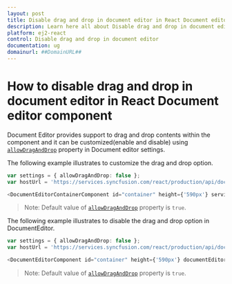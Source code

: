 ```yaml
---
layout: post
title: Disable drag and drop in document editor in React Document editor component | Syncfusion
description: Learn here all about Disable drag and drop in document editor in Syncfusion React Document editor component of Syncfusion Essential JS 2 and more.
platform: ej2-react
control: Disable drag and drop in document editor 
documentation: ug
domainurl: ##DomainURL##
---
```


# How to disable drag and drop in document editor in React Document editor component

Document Editor provides support to drag and drop contents within the component and it can be customized(enable and disable) using [`allowDragAndDrop`](https://ej2.syncfusion.com/angular/documentation/api/document-editor-container/documenteditorsettings/#allowDragAndDrop)  property in Document editor settings.

The following example illustrates to customize the drag and drop option.

```typescript
var settings = { allowDragAndDrop: false };
var hostUrl = 'https://services.syncfusion.com/react/production/api/documenteditor/';

<DocumentEditorContainerComponent id="container" height={'590px'} serviceUrl={hostUrl} documentEditorSettings={settings}/>
```

>Note: Default value of [`allowDragAndDrop`](https://ej2.syncfusion.com/react/documentation/api/document-editor/documentEditorSettings/#allowdraganddrop) property is `true`.

The following example illustrates to disable the drag and drop option in DocumentEditor.

```typescript
var settings = { allowDragAndDrop: false };
var hostUrl = 'https://services.syncfusion.com/react/production/api/documenteditor/';

<DocumentEditorComponent id="container" height={'590px'} documentEditorSettings={settings}/>
```

>Note: Default value of [`allowDragAndDrop`](https://ej2.syncfusion.com/react/documentation/api/document-editor/documentEditorSettings/#allowDragAndDrop) property is `true`.